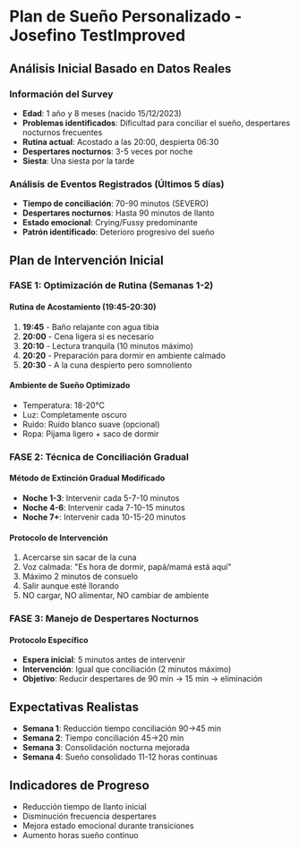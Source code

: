 # Plan de Sueño Personalizado - Josefino TestImproved

## Análisis Inicial Basado en Datos Reales

### Información del Survey
- **Edad**: 1 año y 8 meses (nacido 15/12/2023)
- **Problemas identificados**: Dificultad para conciliar el sueño, despertares nocturnos frecuentes
- **Rutina actual**: Acostado a las 20:00, despierta 06:30
- **Despertares nocturnos**: 3-5 veces por noche
- **Siesta**: Una siesta por la tarde

### Análisis de Eventos Registrados (Últimos 5 días)
- **Tiempo de conciliación**: 70-90 minutos (SEVERO)
- **Despertares nocturnos**: Hasta 90 minutos de llanto
- **Estado emocional**: Crying/Fussy predominante
- **Patrón identificado**: Deterioro progresivo del sueño

## Plan de Intervención Inicial

### FASE 1: Optimización de Rutina (Semanas 1-2)
#### Rutina de Acostamiento (19:45-20:30)
1. **19:45** - Baño relajante con agua tibia
2. **20:00** - Cena ligera si es necesario
3. **20:10** - Lectura tranquila (10 minutos máximo)
4. **20:20** - Preparación para dormir en ambiente calmado
5. **20:30** - A la cuna despierto pero somnoliento

#### Ambiente de Sueño Optimizado
- Temperatura: 18-20°C
- Luz: Completamente oscuro
- Ruido: Ruido blanco suave (opcional)
- Ropa: Pijama ligero + saco de dormir

### FASE 2: Técnica de Conciliación Gradual
#### Método de Extinción Gradual Modificado
- **Noche 1-3**: Intervenir cada 5-7-10 minutos
- **Noche 4-6**: Intervenir cada 7-10-15 minutos
- **Noche 7+**: Intervenir cada 10-15-20 minutos

#### Protocolo de Intervención
1. Acercarse sin sacar de la cuna
2. Voz calmada: "Es hora de dormir, papá/mamá está aquí"
3. Máximo 2 minutos de consuelo
4. Salir aunque esté llorando
5. NO cargar, NO alimentar, NO cambiar de ambiente

### FASE 3: Manejo de Despertares Nocturnos
#### Protocolo Específico
- **Espera inicial**: 5 minutos antes de intervenir
- **Intervención**: Igual que conciliación (2 minutos máximo)
- **Objetivo**: Reducir despertares de 90 min → 15 min → eliminación

## Expectativas Realistas
- **Semana 1**: Reducción tiempo conciliación 90→45 min
- **Semana 2**: Tiempo conciliación 45→20 min
- **Semana 3**: Consolidación nocturna mejorada
- **Semana 4**: Sueño consolidado 11-12 horas continuas

## Indicadores de Progreso
- Reducción tiempo de llanto inicial
- Disminución frecuencia despertares
- Mejora estado emocional durante transiciones
- Aumento horas sueño continuo